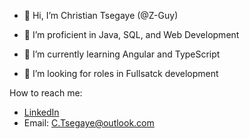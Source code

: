 - 👋 Hi, I’m Christian Tsegaye (@Z-Guy)

- 👀 I’m proficient in Java, SQL, and Web Development
- 🌱 I’m currently learning Angular and TypeScript
- 💞️ I’m looking for roles in Fullsatck development

How to reach me:
- [LinkedIn](https://www.linkedin.com/in/christian-tsegaye/)
- Email: C.Tsegaye@outlook.com
<!---
Z-Guy/Z-Guy is a ✨ special ✨ repository because its `README.md` (this file) appears on your GitHub profile.
You can click the Preview link to take a look at your changes.
--->
